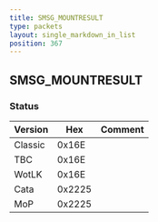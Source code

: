 ```yaml
---
title: SMSG_MOUNTRESULT
type: packets
layout: single_markdown_in_list
position: 367
---
```


## SMSG_MOUNTRESULT

### Status

Version    | Hex        | Comment
---------- | ---------- | ---------- 
Classic    | 0x16E      | 
TBC        | 0x16E      | 
WotLK      | 0x16E      | 
Cata       | 0x2225     | 
MoP        | 0x2225     | 